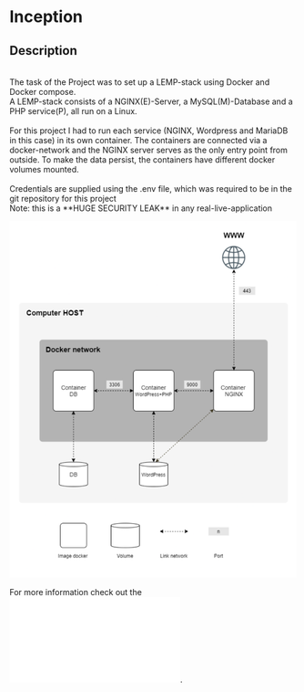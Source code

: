 # Inception

## Description
<br>
The task of the Project was to set up a LEMP-stack
using Docker and Docker compose.<br>
A LEMP-stack consists of a NGINX(E)-Server, a MySQL(M)-Database and a PHP service(P), all run on a Linux.<br>
<br>
For this project I had to run each service (NGINX, Wordpress and MariaDB in this case) in its own container. The containers are connected via a docker-network and the NGINX server serves as the only entry point from outside. To make the data persist, the containers have different docker volumes mounted.<br>
<br>
Credentials are supplied using the .env file, which was required to be in the git repository for this project<br>
Note: this is a **HUGE SECURITY LEAK** in any real-live-application

![project_sketch](/images/project_sketch.png)

For more information check out the ![subject file](/en.subject.pdf).
